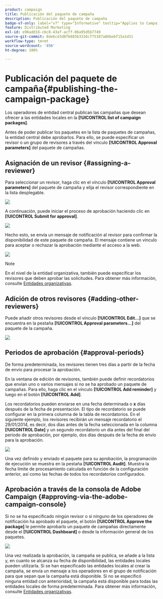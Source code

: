 ```yaml
---
product: campaign
title: Publicación del paquete de campaña
description: Publicación del paquete de campaña
badge-v7-only: label="v7" type="Informative" tooltip="Applies to Campaign Classic v7 only"
feature: Distributed Marketing
exl-id: e96add16-cbc8-43af-acff-06a95d5b7749
source-git-commit: 8debcd3d8fb883b3316cf75187a86bebf15a1d31
workflow-type: tm+mt
source-wordcount: '456'
ht-degree: 100%

---
```


# Publicación del paquete de campaña{#publishing-the-campaign-package}



Los operadores de entidad central publican las campañas que desean ofrecer a las entidades locales en la **[!UICONTROL list of campaign packages]**.

Antes de poder publicar los paquetes en la lista de paquetes de campañas, la entidad central debe aprobarlos. Para ello, se puede especificar un revisor o un grupo de revisores a través del vínculo **[!UICONTROL Approval parameters]** del paquete de campañas.

## Asignación de un revisor {#assigning-a-reviewer}

Para seleccionar un revisor, haga clic en el vínculo **[!UICONTROL Approval parameters]** del paquete de campaña y elija el revisor correspondiente en la lista desplegable.

![](assets/s_advuser_mkg_dist_define_valid.png)

A continuación, puede iniciar el proceso de aprobación haciendo clic en **[!UICONTROL Submit for approval]**.

![](assets/s_advuser_mkg_dist_valid_process.png)

Hecho esto, se envía un mensaje de notificación al revisor para confirmar la disponibilidad de este paquete de campaña. El mensaje contiene un vínculo para aceptar o rechazar la aprobación mediante el acceso a la web.

![](assets/s_advuser_mkg_dist_valid_process1.png)

>[!NOTE]
>
>En el nivel de la entidad organizativa, también puede especificar los revisores que deben aprobar las solicitudes. Para obtener más información, consulte [Entidades organizativas](about-distributed-marketing.md#organizational-entities).

## Adición de otros revisores {#adding-other-reviewers}

Puede añadir otros revisores desde el vínculo **[!UICONTROL Edit...]** que se encuentra en la pestaña **[!UICONTROL Approval parameters...]** del paquete de la campaña.

![](assets/s_advuser_mkg_dist_select_op_valid.png)

## Periodos de aprobación {#approval-periods}

De forma predeterminada, los revisores tienen tres días a partir de la fecha de envío para procesar la aprobación.

En la ventana de edición de revisores, también puede definir recordatorios que envían uno o varios mensajes si no se ha aprobado un paquete de campañas. Para ello, haga clic en el vínculo **[!UICONTROL Add reminder]** y luego en el botón **[!UICONTROL Add]**.

Los recordatorios pueden enviarse en una fecha determinada o **x** días después de la fecha de presentación. El tipo de recordatorio se puede configurar en la primera columna de la tabla de recordatorios. En el siguiente ejemplo, los revisores recibirán un mensaje recordatorio el 29/01/2014, es decir, dos días antes de la fecha seleccionada en la columna **[!UICONTROL Date]** y un segundo recordatorio un día antes del final del periodo de aprobación, por ejemplo, dos días después de la fecha de envío para la aprobación.

![](assets/s_advuser_mkg_dist_reminder_planning.png)

Una vez definido y enviado el paquete para su aprobación, la programación de ejecución se muestra en la pestaña **[!UICONTROL Audit]**. Muestra la fecha límite de procesamiento calculada en función de la configuración anterior, así como las fechas de todos los recordatorios configurados.

## Aprobación a través de la consola de Adobe Campaign {#approving-via-the-adobe-campaign-console}

Si no se ha especificado ningún revisor o si ninguno de los operadores de notificación ha aprobado el paquete, el botón **[!UICONTROL Approve the package]** le permite aprobarlo un paquete de campañas directamente desde el **[!UICONTROL Dashboard]** o desde la información general de los paquetes.

![](assets/s_advuser_mkg_dist_valid_button.png)

Una vez realizada la aprobación, la campaña se publica, se añade a la lista y, en cuanto se alcanza su fecha de disponibilidad, las entidades locales pueden utilizarla. Si se han especificado las entidades locales al crear la campaña, se envía un mensaje a los operadores en el grupo de notificación para que sepan que la campaña está disponible. Si no se especificó ninguna entidad con anterioridad, la campaña está disponible para todas las entidades locales de forma predeterminada. Para obtener más información, consulte [Entidades organizativas](about-distributed-marketing.md#organizational-entities).
